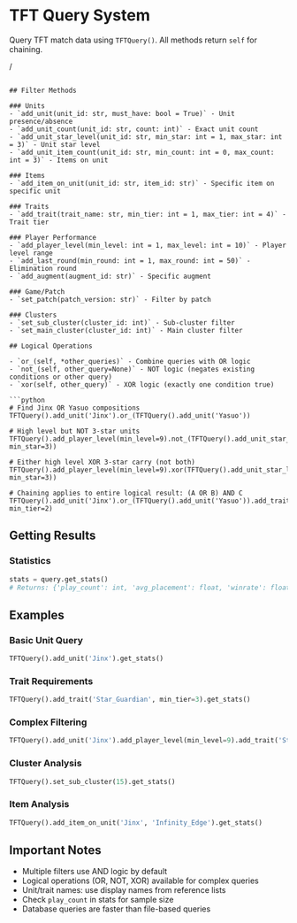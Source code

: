# TFT Query System

Query TFT match data using `TFTQuery()`. All methods return `self` for chaining.

/
```

## Filter Methods

### Units
- `add_unit(unit_id: str, must_have: bool = True)` - Unit presence/absence
- `add_unit_count(unit_id: str, count: int)` - Exact unit count
- `add_unit_star_level(unit_id: str, min_star: int = 1, max_star: int = 3)` - Unit star level
- `add_unit_item_count(unit_id: str, min_count: int = 0, max_count: int = 3)` - Items on unit

### Items
- `add_item_on_unit(unit_id: str, item_id: str)` - Specific item on specific unit

### Traits
- `add_trait(trait_name: str, min_tier: int = 1, max_tier: int = 4)` - Trait tier

### Player Performance
- `add_player_level(min_level: int = 1, max_level: int = 10)` - Player level range
- `add_last_round(min_round: int = 1, max_round: int = 50)` - Elimination round
- `add_augment(augment_id: str)` - Specific augment

### Game/Patch
- `set_patch(patch_version: str)` - Filter by patch

### Clusters
- `set_sub_cluster(cluster_id: int)` - Sub-cluster filter
- `set_main_cluster(cluster_id: int)` - Main cluster filter

## Logical Operations

- `or_(self, *other_queries)` - Combine queries with OR logic
- `not_(self, other_query=None)` - NOT logic (negates existing conditions or other query)
- `xor(self, other_query)` - XOR logic (exactly one condition true)

```python
# Find Jinx OR Yasuo compositions
TFTQuery().add_unit('Jinx').or_(TFTQuery().add_unit('Yasuo'))

# High level but NOT 3-star units
TFTQuery().add_player_level(min_level=9).not_(TFTQuery().add_unit_star_level('Jinx', min_star=3))

# Either high level XOR 3-star carry (not both)
TFTQuery().add_player_level(min_level=9).xor(TFTQuery().add_unit_star_level('Jinx', min_star=3))

# Chaining applies to entire logical result: (A OR B) AND C
TFTQuery().add_unit('Jinx').or_(TFTQuery().add_unit('Yasuo')).add_trait('Star_Guardian', min_tier=2)
```

## Getting Results

### Statistics
```python
stats = query.get_stats()
# Returns: {'play_count': int, 'avg_placement': float, 'winrate': float, 'top4_rate': float}
```


## Examples

### Basic Unit Query
```python
TFTQuery().add_unit('Jinx').get_stats()
```

### Trait Requirements
```python
TFTQuery().add_trait('Star_Guardian', min_tier=3).get_stats()
```

### Complex Filtering
```python
TFTQuery().add_unit('Jinx').add_player_level(min_level=9).add_trait('Star_Guardian', min_tier=2).get_stats()
```

### Cluster Analysis
```python
TFTQuery().set_sub_cluster(15).get_stats()
```

### Item Analysis
```python
TFTQuery().add_item_on_unit('Jinx', 'Infinity_Edge').get_stats()
```

## Important Notes

- Multiple filters use AND logic by default
- Logical operations (OR, NOT, XOR) available for complex queries
- Unit/trait names: use display names from reference lists
- Check `play_count` in stats for sample size
- Database queries are faster than file-based queries